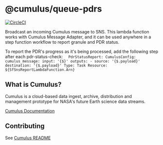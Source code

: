 # @cumulus/queue-pdrs

[![CircleCI](https://circleci.com/gh/cumulus-nasa/cumulus.svg?style=svg)](https://circleci.com/gh/cumulus-nasa/cumulus)

Broadcast an incoming Cumulus message to SNS.  This lambda function works with Cumulus Message Adapter, and it can be used anywhere in a step function workflow to report granule and PDR status.

To report the PDR's progress as it's being processed, add the following step after each pdr-status-check:
`   PdrStatusReport:
      CumulusConfig:
        cumulus_message:
          input: '{$}'
          outputs:
            - source: '{$.payload}'
              destination: '{$.payload}'
      Type: Task
      Resource: ${SfSnsReportLambdaFunction.Arn}
`

## What is Cumulus?

Cumulus is a cloud-based data ingest, archive, distribution and management prototype for NASA's future Earth science data streams.

[Cumulus Documentation](https://cumulus-nasa.github.io/)

## Contributing

See [Cumulus README](https://github.com/cumulus-nasa/cumulus/blob/master/README.md#installing-and-deploying)
